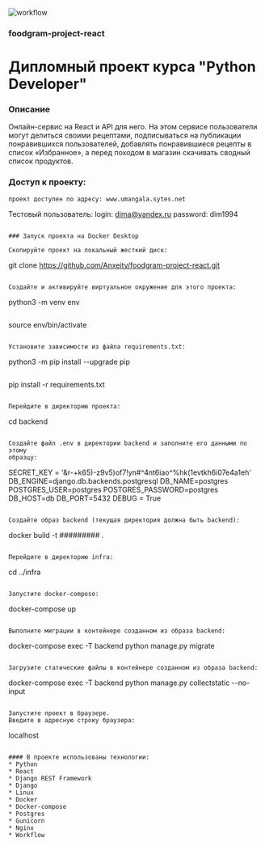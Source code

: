 ![workflow](https://github.com/Anxeity/foodgram-project-react/actions/workflows/foodgram_workflow.yml/badge.svg?)

### foodgram-project-react

# Дипломный проект курса "Python Developer"



### Описание

Онлайн-сервис на React и API для него. На этом сервисе пользователи 
могут делиться своими рецептами, подписываться на публикации понравившихся пользователей, добавлять понравившиеся рецепты в список «Избранное», 
а перед походом в магазин скачивать сводный список продуктов.

### Доступ к проекту:
```
проект доступен по адресу: www.umangala.sytes.net
```
Тестовый пользователь:
login: dima@yandex.ru
password: dim1994
```

### Запуск проекта на Docker Desktop

Скопируйте проект на локальный жесткий диск:

```
git clone https://github.com/Anxeity/foodgram-project-react.git
```

Cоздайте и активируйте виртуальное окружение для этого проекта:

```
python3 -m venv env
```

```
source env/bin/activate
```

Установите зависимости из файла requirements.txt:

```
python3 -m pip install --upgrade pip
```

```
pip install -r requirements.txt
```

Перейдите в директорию проекта:

```
cd backend
```

Создайте файл .env в директории backend и заполните его данными по этому 
образцу:

```
SECRET_KEY = '&r-+k65)-z9v5)of7!yn#^4nt6iao^%hk(1evtkh6i07e4a1eh'
DB_ENGINE=django.db.backends.postgresql
DB_NAME=postgres
POSTGRES_USER=postgres
POSTGRES_PASSWORD=postgres
DB_HOST=db
DB_PORT=5432
DEBUG = True
```

Создайте образ backend (текущая директория должна быть backend):

```
docker build -t ######### .
```

Перейдите в директорию infra:

```
cd ../infra
```

Запустите docker-compose:

```
docker-compose up
```

Выполните миграции в контейнере созданном из образа backend:

```
docker-compose exec -T backend python manage.py migrate
```

Загрузите статические файлы в контейнере созданном из образа backend:

```
docker-compose exec -T backend python manage.py collectstatic --no-input
```

Запустите проект в браузере.
Введите в адресную строку браузера:

```
localhost
```

#### В проекте использованы технологии:
* Python
* React
* Django REST Framework
* Django
* Linux
* Docker
* Docker-compose
* Postgres
* Gunicorn
* Nginx
* Workflow

